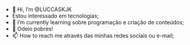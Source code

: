 - 👋 Hi, I’m @LUCCASKJK
- Estou interessado em tecnologias;    
- 🌱 I’m currently learning sobre  programação e criação de conteúdos;
- 💞️ Odeio pobres!
- 📫 How to reach me  através das minhas redes sociais ou e-mail;
